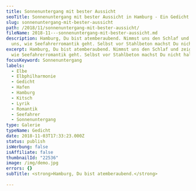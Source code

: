 ```yaml
---
title: Sonnenuntergang mit bester Aussicht
seoTitle: Sonnenuntergang mit bester Aussicht in Hamburg - Ein Gedicht
slug: sonnenuntergang-mit-bester-aussicht
path: /2018/11/sonnenuntergang-mit-bester-aussicht/
fileName: 2018-11---sonnenuntergang-mit-bester-aussicht.md
description: Hamburg, Du bist atemberaubend. Nimmst uns den Schlaf und zeigst
  uns, wie Seefahrerromantik geht. Selbst vor Stahlbeton machst Du nicht halt...
excerpt: Hamburg, Du bist atemberaubend. Nimmst uns den Schlaf und zeigst uns,
  wie Seefahrerromantik geht. Selbst vor Stahlbeton machst Du nicht halt...
focusKeyword: Sonnenuntergang
labels:
  - Elbe
  - Elbphilharmonie
  - Gedicht
  - Hafen
  - Hamburg
  - Kitsch
  - Lyrik
  - Romantik
  - Seefahrer
  - Sonnenuntergang
type: Galerie
typeName: Gedicht
date: 2018-11-03T17:33:23.000Z
status: publish
isWerbung: false
isAffiliate: false
thumbnailId: "22536"
image: /img/demo.jpg
errors: {}
subTitle: <strong>Hamburg, Du bist atemberaubend.</strong>
  
---
```



  